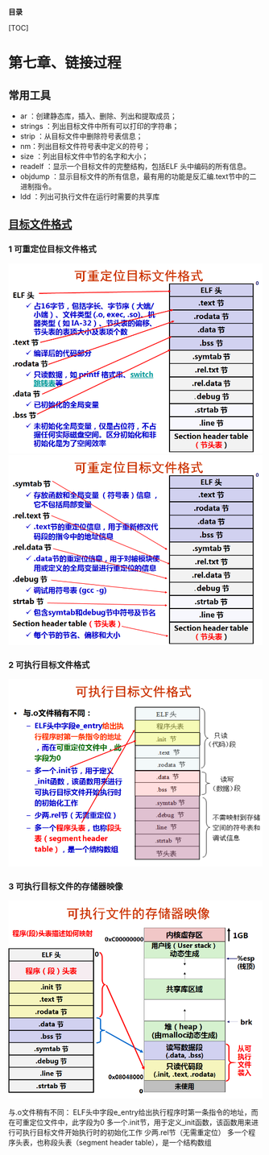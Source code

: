  **目录**

 [TOC]


# 第七章、链接过程

## 常用工具
* ar ：创建静态库，插入、删除、列出和提取成员；
* strings ：列出目标文件中所有可以打印的字符串；
* strip ：从目标文件中删除符号表信息；
* nm：列出目标文件符号表中定义的符号；
* size ：列出目标文件中节的名字和大小；
* readelf ：显示一个目标文件的完整结构，包括ELF 头中编码的所有信息。
* objdump ：显示目标文件的所有信息，最有用的功能是反汇编.text节中的二进制指令。
* ldd ：列出可执行文件在运行时需要的共享库

## [目标文件格式](./files/linkerandloader/)

### 1 可重定位目标文件格式
   ![tupian](./pic/kechongdingwei.png) ![tupian](./pic/kechongdingwei2.png)  
### 2 可执行目标文件格式
   ![tupian](./pic/kezhixingmubiaowenjian.png)
### 3 可执行目标文件的存储器映像
   ![tupian](./pic/elf.png)


与.o文件稍有不同：
ELF头中字段e_entry给出执行程序时第一条指令的地址，而在可重定位文件中，此字段为0
多一个.init节，用于定义_init函数，该函数用来进行可执行目标文件开始执行时的初始化工作
少两.rel节（无需重定位）
多一个程序头表，也称段头表（segment header table），是一个结构数组
